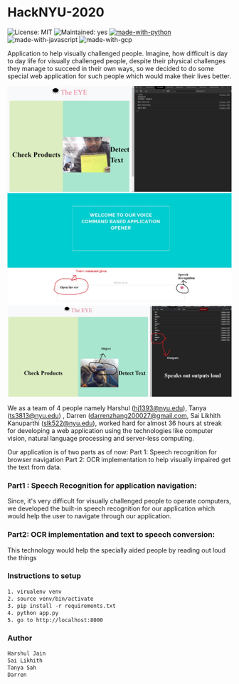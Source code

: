 # HackNYU-2020

![License: MIT](https://img.shields.io/badge/License-MIT-Green.svg)
![Maintained: yes](https://img.shields.io/badge/Maintained-Yes-Green.svg)
[![made-with-python](https://img.shields.io/badge/Made%20with-Python-blue.svg)](https://www.python.org/)
![made-with-javascript](https://img.shields.io/badge/Made%20with-Javascript-blue.svg)
![made-with-gcp](https://img.shields.io/badge/Made%20with-GoogleCloud-blue.svg)

Application to help visually challenged people. Imagine, how difficult is day to day life for visually challenged people, despite their physical challenges they manage to succeed in their own ways, so we decided to do some special web application for such people which would make their lives better.

![Project](/images/Hacknyu.png)
![Demo](Part1.jpeg)
![Demo](Part2.jpeg)

We as a team of 4 people namely Harshul (hj1393@nyu.edu), Tanya (ts3813@nyu.edu) , Darren (darrenzhang200027@gmail.com, Sai Likhith Kanuparthi (slk522@nyu.edu), worked hard for almost 36 hours at streak for developing a web application using the technologies like computer vision, natural language processing and server-less computing.

Our application is of two parts as of now:
Part 1: Speech recognition for browser navigation
Part 2: OCR implementation to help visually impaired get the text from data.

### Part1 : Speech Recognition for application navigation:
Since, it's very difficult for visually challenged people to operate computers, we developed the built-in speech recognition for our application which would help the user to navigate through our application.

### Part2: OCR implementation and text to speech conversion:
This technology would help the specially aided people by reading out loud the things

### Instructions to setup

```
1. virualenv venv
2. source venv/bin/activate
3. pip install -r requirements.txt
4. python app.py
5. go to http://localhost:8000
```

### Author

```
Harshul Jain
Sai Likhith
Tanya Sah
Darren
```
